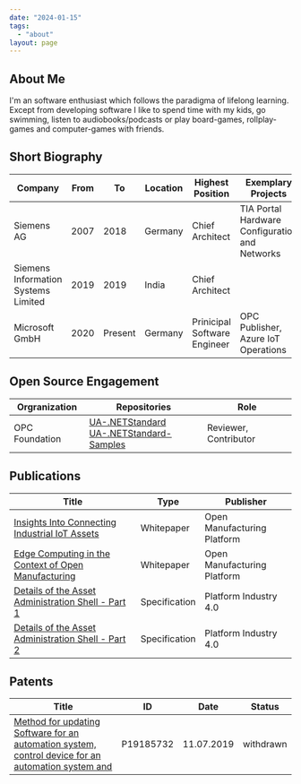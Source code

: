 ```yaml
---
date: "2024-01-15"
tags: 
  - "about"
layout: page
---
```


## About Me

I'm an software enthusiast which follows the paradigma of lifelong learning. Except from developing software I like to spend time with my kids, go swimming, listen to audiobooks/podcasts or play board-games, rollplay-games and computer-games with friends. 

## Short Biography

| Company | From | To | Location | Highest Position | Exemplary Projects |
| --- | --- | --- | --- | --- | --- |
| Siemens AG | 2007 | 2018 | Germany | Chief Architect | TIA Portal Hardware Configuration and Networks |
| Siemens Information Systems Limited | 2019 | 2019 | India | Chief Architect | |
| Microsoft GmbH | 2020 | Present | Germany | Prinicipal Software Engineer |  OPC Publisher, Azure IoT Operations |

## Open Source Engagement

| Orgranization | Repositories | Role |
| --- | --- | --- |
| OPC Foundation | [UA-.NETStandard](https://github.com/OPCFoundation/UA-.NETStandard) <br> [UA-.NETStandard-Samples](https://github.com/OPCFoundation/UA-.NETStandard-Samples) | Reviewer, Contributor

## Publications

| Title | Type | Publisher | 
| --- | --- | --- | 
| [Insights Into Connecting Industrial IoT Assets](/publications/OMP-IIoT-Connectivity-White-Paper-20201207.pdf) | Whitepaper | Open Manufacturing Platform |
| [Edge Computing in the Context of Open Manufacturing](/publications/OMP-IIoT-Connectivity-Edge-Computing-20210701.pdf) | Whitepaper | Open Manufacturing Platform | 
| [Details of the Asset Administration Shell - Part 1](https://www.plattform-i40.de/IP/Redaktion/EN/Downloads/Publikation/Details_of_the_Asset_Administration_Shell_Part1_V3.html)| Specification | Platform Industry 4.0 |
| [Details of the Asset Administration Shell - Part 2](https://www.plattform-i40.de/IP/Redaktion/EN/Downloads/Publikation/Details_of_the_Asset_Administration_Shell_Part2_V1.html) | Specification | Platform Industry 4.0 |

## Patents

| Title | ID | Date | Status |
| --- | --- | --- | --- |
| [Method for updating Software for an automation system, control device for an automation system and ](https://register.epo.org/application?number=EP19185732) | P19185732 | 11.07.2019 |withdrawn |